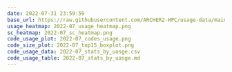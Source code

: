 ```yaml
---
date: 2022-07-31 23:59:59
base_url: https://raw.githubusercontent.com/ARCHER2-HPC/usage-data/main/allusers/2022/07
usage_heatmap: 2022-07_usage_heatmap.png
sc_heatmap: 2022-07_sc_heatmap.png
code_usage_plot: 2022-07_codes_usage.png
code_size_plot: 2022-07_top15_boxplot.png
code_usage_data: 2022-07_stats_by_uasge.csv
code_usage_table: 2022-07_stats_by_uasge.md
---
```

